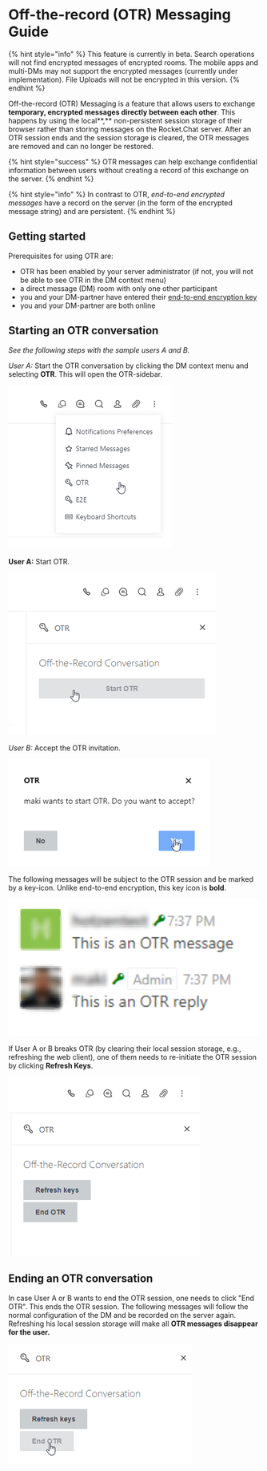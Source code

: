 # Off-the-record \(OTR\) Messaging Guide

{% hint style="info" %}
This feature is currently in beta. Search operations will not find encrypted messages of encrypted rooms. The mobile apps and multi-DMs may not support the encrypted messages \(currently under implementation\). File Uploads will not be encrypted in this version.
{% endhint %}

Off-the-record \(OTR\) Messaging is a feature that allows users to exchange **temporary, encrypted messages directly between each other**. This happens by using the local**,** non-persistent session storage of their browser rather than storing messages on the Rocket.Chat server. After an OTR session ends and the session storage is cleared, the OTR messages are removed and can no longer be restored.

{% hint style="success" %}
OTR messages can help exchange confidential information between users without creating a record of this exchange on the server. 
{% endhint %}

{% hint style="info" %}
In contrast to OTR, _end-to-end encrypted messages_ have a record on the server \(in the form of the encrypted message string\) and are persistent.
{% endhint %}

## Getting started

Prerequisites for using OTR are:

* OTR has been enabled by your server administrator \(if not, you will not be able to see OTR in the DM context menu\)
* a direct message \(DM\) room with only one other participant
* you and your DM-partner have entered their [end-to-end encryption key](https://docs.rocket.chat/guides/user-guides/end-to-end-encryption)
* you and your DM-partner are both online

## Starting an OTR conversation

_See the following steps with the sample users A and B._

_User A:_ Start the OTR conversation by clicking the DM context menu and selecting **OTR**. This will open the OTR-sidebar.

![Selecting OTR-Panel](../../.gitbook/assets/image%20%2895%29.png)

**User A:** Start OTR.

![Starting OTR-Chat](../../.gitbook/assets/image%20%28115%29.png)

_User B:_ Accept the OTR invitation.



![Accepting the invitation](../../.gitbook/assets/image%20%28129%29.png)



The following messages will be subject to the OTR session and be marked by a key-icon. Unlike end-to-end encryption, this key icon is **bold**.

![OTR messages visual display](../../.gitbook/assets/image%20%2835%29.png)

If User A or B breaks OTR \(by clearing their local session storage, e.g., refreshing the web client\), one of them needs to re-initiate the OTR session by clicking **Refresh Keys**.

![Options during OTR conversation](../../.gitbook/assets/image%20%28176%29.png)

## Ending an OTR conversation

In case User A or B wants to end the OTR session, one needs to click "End OTR". This ends the OTR session. The following messages will follow the normal configuration of the DM and be recorded on the server again. Refreshing his local session storage will make all **OTR messages disappear for the user.**

![Ending OTR conversations](../../.gitbook/assets/image%20%2847%29.png)





